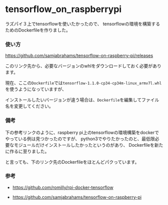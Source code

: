 # tensorflow_on_raspberrypi

ラズパイ３上でtensorflowを使いたかったので、
tensorflowの環境を構築するためのDockerfileを作りました。

### 使い方

https://github.com/samjabrahams/tensorflow-on-raspberry-pi/releases

このリンク先から、必要なバージョンのwhlをダウンロードしておく必要があります。

現在、ここの`Dockerfile`では`tensorflow-1.1.0-cp34-cp34m-linux_armv7l.whl`を使うようになっていますが、

インストールしたいバージョンが違う場合は、`Dockerfile`を編集してファイル名を変更してください。

### 備考

下の参考リンクのように、raspberry pi上のtensorflowの環境構築をdockerでやっている例は見つかったのですが、
python3でやりたかったのと、最低限必要なモジュールだけインストールしたかったというのがあり、
Dockerfileを新たに作るに至りました。

と言っても、下のリンク先のDockerfileをほとんどパクっています。

### 参考

 * https://github.com/romilly/rpi-docker-tensorflow

 * https://github.com/samjabrahams/tensorflow-on-raspberry-pi

